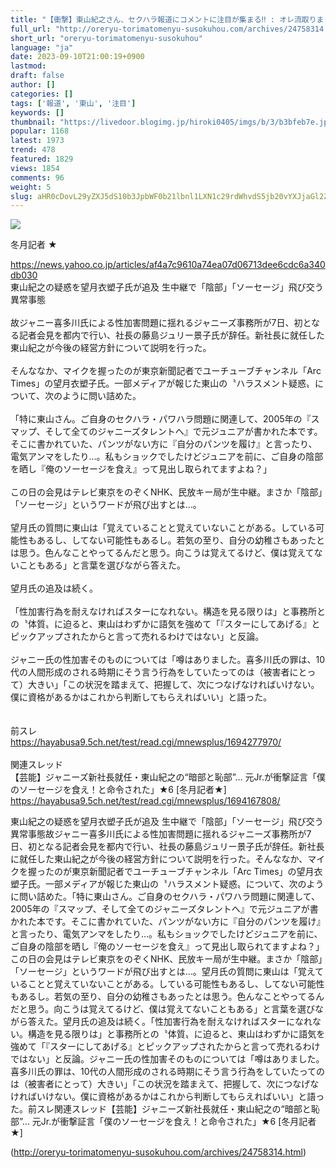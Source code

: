 ```yaml
---
title: "【衝撃】東山紀之さん、セクハラ報道にコメントに注目が集まる‼ : オレ流取りまとめニュース速報"
full_url: "http://oreryu-torimatomenyu-susokuhou.com/archives/24758314.html"
short_url: "oreryu-torimatomenyu-susokuhou"
language: "ja"
date: 2023-09-10T21:00:19+0900
lastmod: 
draft: false
author: []
categories: []
tags: ['報道', '東山', '注目']
keywords: []
thumbnail: "https://livedoor.blogimg.jp/hiroki0405/imgs/b/3/b3bfeb7e.jpg"
popular: 1168
latest: 1973
trend: 478
featured: 1829
views: 1854
comments: 96
weight: 5
slug: aHR0cDovL29yZXJ5dS10b3JpbWF0b21lbnl1LXN1c29rdWhvdS5jb20vYXJjaGl2ZXMvMjQ3NTgzMTQuaHRtbA==
---
```


![](https://livedoor.blogimg.jp/hiroki0405/imgs/b/3/b3bfeb7e.jpg)

<div><p>冬月記者 ★ </p><a target='_blank' href='https://news.yahoo.co.jp/articles/af4a7c9610a74ea07d06713dee6cdc6a340db030'>https://news.yahoo.co.jp/articles/af4a7c9610a74ea07d06713dee6cdc6a340db030</a> <br> 東山紀之の疑惑を望月衣塑子氏が追及 生中継で「陰部」「ソーセージ」飛び交う異常事態 <br> <br> 故ジャニー喜多川氏による性加害問題に揺れるジャニーズ事務所が7日、初となる記者会見を都内で行い、社長の藤島ジュリー景子氏が辞任。新社長に就任した東山紀之が今後の経営方針について説明を行った。 <br> <br> そんななか、マイクを握ったのが東京新聞記者でユーチューブチャンネル「Arc Times」の望月衣塑子氏。一部メディアが報じた東山の〝ハラスメント疑惑〟について、次のように問い詰めた。 <br> <br> 「特に東山さん。ご自身のセクハラ・パワハラ問題に関連して、2005年の『スマップ、そして全てのジャニーズタレントへ』で元ジュニアが書かれた本です。そこに書かれていた、パンツがない方に『自分のパンツを履け』と言ったり、電気アンマをしたり…。私もショックでしたけどジュニアを前に、ご自身の陰部を晒し『俺のソーセージを食え』って見出し取られてますよね？」 <br> <br> この日の会見はテレビ東京をのぞくNHK、民放キー局が生中継。まさか「陰部」「ソーセージ」というワードが飛び出すとは…。 <br> <br> 望月氏の質問に東山は「覚えていることと覚えていないことがある。している可能性もあるし、してない可能性もあるし。若気の至り、自分の幼稚さもあったとは思う。色んなことやってるんだと思う。向こうは覚えてるけど、僕は覚えてないこともある」と言葉を選びながら答えた。 <br> <br> 望月氏の追及は続く。 <br> <br> 「性加害行為を耐えなければスターになれない。構造を見る限りは」と事務所との〝体質〟に迫ると、東山はわずかに語気を強めて「『スターにしてあげる』とピックアップされたからと言って売れるわけではない」と反論。 <br> <br> ジャニー氏の性加害そのものについては「噂はありました。喜多川氏の罪は、10代の人間形成のされる時期にそう言う行為をしていたってのは（被害者にとって）大きい」「この状況を踏まえて、把握して、次につなげなければいけない。僕に資格があるかはこれから判断してもらえればいい」と語った。 <br> <br> <br> 前スレ <br> <a target='_blank' href='https://hayabusa9.5ch.net/test/read.cgi/mnewsplus/1694277970/'>https://hayabusa9.5ch.net/test/read.cgi/mnewsplus/1694277970/</a> <br> <br> 関連スレッド <br> 【芸能】ジャニーズ新社長就任・東山紀之の“暗部と恥部”… 元Jr.が衝撃証言「僕のソーセージを食え！と命令された」★6 [冬月記者★] <br> <a target='_blank' href='https://hayabusa9.5ch.net/test/read.cgi/mnewsplus/1694167808/'>https://hayabusa9.5ch.net/test/read.cgi/mnewsplus/1694167808/</a> <p>東山紀之の疑惑を望月衣塑子氏が追及 生中継で「陰部」「ソーセージ」飛び交う異常事態故ジャニー喜多川氏による性加害問題に揺れるジャニーズ事務所が7日、初となる記者会見を都内で行い、社長の藤島ジュリー景子氏が辞任。新社長に就任した東山紀之が今後の経営方針について説明を行った。そんななか、マイクを握ったのが東京新聞記者でユーチューブチャンネル「Arc Times」の望月衣塑子氏。一部メディアが報じた東山の〝ハラスメント疑惑〟について、次のように問い詰めた。「特に東山さん。ご自身のセクハラ・パワハラ問題に関連して、2005年の『スマップ、そして全てのジャニーズタレントへ』で元ジュニアが書かれた本です。そこに書かれていた、パンツがない方に『自分のパンツを履け』と言ったり、電気アンマをしたり…。私もショックでしたけどジュニアを前に、ご自身の陰部を晒し『俺のソーセージを食え』って見出し取られてますよね？」この日の会見はテレビ東京をのぞくNHK、民放キー局が生中継。まさか「陰部」「ソーセージ」というワードが飛び出すとは…。望月氏の質問に東山は「覚えていることと覚えていないことがある。している可能性もあるし、してない可能性もあるし。若気の至り、自分の幼稚さもあったとは思う。色んなことやってるんだと思う。向こうは覚えてるけど、僕は覚えてないこともある」と言葉を選びながら答えた。望月氏の追及は続く。「性加害行為を耐えなければスターになれない。構造を見る限りは」と事務所との〝体質〟に迫ると、東山はわずかに語気を強めて「『スターにしてあげる』とピックアップされたからと言って売れるわけではない」と反論。ジャニー氏の性加害そのものについては「噂はありました。喜多川氏の罪は、10代の人間形成のされる時期にそう言う行為をしていたってのは（被害者にとって）大きい」「この状況を踏まえて、把握して、次につなげなければいけない。僕に資格があるかはこれから判断してもらえればいい」と語った。前スレ関連スレッド【芸能】ジャニーズ新社長就任・東山紀之の“暗部と恥部”… 元Jr.が衝撃証言「僕のソーセージを食え！と命令された」★6 [冬月記者★]</p></div>

(http://oreryu-torimatomenyu-susokuhou.com/archives/24758314.html)
